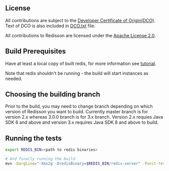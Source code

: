 ## License

All contributions are subject to the [Developer Certificate of Origin(DCO)](https://developercertificate.org/). Text of DCO is also included in [DCO.txt](https://github.com/redisson/redisson/blob/master/DCO.txt) file.

All contributions to Redisson are licensed under the
[Apache License 2.0](https://github.com/redisson/redisson/blob/master/header.txt).

## Build Prerequisites
Have at least a local copy of built redis, for more information see [tutorial](https://www.digitalocean.com/community/tutorials/how-to-install-and-use-redis).

Note that redis shouldn't be running - the build will start instances as needed.


## Choosing the building branch
Prior to the build, you may need to change branch depending on which version of Redisson you want to build. Currently master branch is for version 2.x whereas 3.0.0 branch is for 3.x branch. Version 2.x requies Java SDK 6 and above and version 3.x requires Java SDK 8 and above to build.


## Running the tests

``` bash
export REDIS_BIN=<path to redis binaries>

# And finally running the build
mvn -DargLine="-Xmx2g -DredisBinary=$REDIS_BIN/redis-server" -Punit-test clean test -e -X
```
